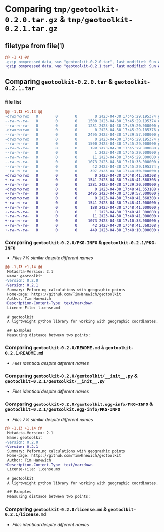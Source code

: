 # Comparing `tmp/geotoolkit-0.2.0.tar.gz` & `tmp/geotoolkit-0.2.1.tar.gz`

## filetype from file(1)

```diff
@@ -1 +1 @@
-gzip compressed data, was "geotoolkit-0.2.0.tar", last modified: Sun Apr 30 17:45:29 2023, max compression
+gzip compressed data, was "geotoolkit-0.2.1.tar", last modified: Sun Apr 30 17:48:41 2023, max compression
```

## Comparing `geotoolkit-0.2.0.tar` & `geotoolkit-0.2.1.tar`

### file list

```diff
@@ -1,13 +1,13 @@
-drwxrwxrwx   0        0        0        0 2023-04-30 17:45:29.195374 geotoolkit-0.2.0/
--rw-rw-rw-   0        0        0     1500 2023-04-30 17:45:29.195374 geotoolkit-0.2.0/PKG-INFO
--rw-rw-rw-   0        0        0     1281 2023-04-30 17:39:20.000000 geotoolkit-0.2.0/README.md
-drwxrwxrwx   0        0        0        0 2023-04-30 17:45:29.185376 geotoolkit-0.2.0/geotoolkit/
--rw-rw-rw-   0        0        0     2495 2023-04-30 17:39:57.000000 geotoolkit-0.2.0/geotoolkit/__init__.py
-drwxrwxrwx   0        0        0        0 2023-04-30 17:45:29.195374 geotoolkit-0.2.0/geotoolkit.egg-info/
--rw-rw-rw-   0        0        0     1500 2023-04-30 17:45:29.000000 geotoolkit-0.2.0/geotoolkit.egg-info/PKG-INFO
--rw-rw-rw-   0        0        0      188 2023-04-30 17:45:29.000000 geotoolkit-0.2.0/geotoolkit.egg-info/SOURCES.txt
--rw-rw-rw-   0        0        0        1 2023-04-30 17:45:29.000000 geotoolkit-0.2.0/geotoolkit.egg-info/dependency_links.txt
--rw-rw-rw-   0        0        0       11 2023-04-30 17:45:29.000000 geotoolkit-0.2.0/geotoolkit.egg-info/top_level.txt
--rw-rw-rw-   0        0        0     1073 2023-04-30 17:10:33.000000 geotoolkit-0.2.0/license.md
--rw-rw-rw-   0        0        0       42 2023-04-30 17:45:29.195374 geotoolkit-0.2.0/setup.cfg
--rw-rw-rw-   0        0        0      397 2023-04-30 17:44:50.000000 geotoolkit-0.2.0/setup.py
+drwxrwxrwx   0        0        0        0 2023-04-30 17:48:41.368308 geotoolkit-0.2.1/
+-rw-rw-rw-   0        0        0     1541 2023-04-30 17:48:41.368308 geotoolkit-0.2.1/PKG-INFO
+-rw-rw-rw-   0        0        0     1281 2023-04-30 17:39:20.000000 geotoolkit-0.2.1/README.md
+drwxrwxrwx   0        0        0        0 2023-04-30 17:48:41.353188 geotoolkit-0.2.1/geotoolkit/
+-rw-rw-rw-   0        0        0     2495 2023-04-30 17:39:57.000000 geotoolkit-0.2.1/geotoolkit/__init__.py
+drwxrwxrwx   0        0        0        0 2023-04-30 17:48:41.368308 geotoolkit-0.2.1/geotoolkit.egg-info/
+-rw-rw-rw-   0        0        0     1541 2023-04-30 17:48:41.000000 geotoolkit-0.2.1/geotoolkit.egg-info/PKG-INFO
+-rw-rw-rw-   0        0        0      188 2023-04-30 17:48:41.000000 geotoolkit-0.2.1/geotoolkit.egg-info/SOURCES.txt
+-rw-rw-rw-   0        0        0        1 2023-04-30 17:48:41.000000 geotoolkit-0.2.1/geotoolkit.egg-info/dependency_links.txt
+-rw-rw-rw-   0        0        0       11 2023-04-30 17:48:41.000000 geotoolkit-0.2.1/geotoolkit.egg-info/top_level.txt
+-rw-rw-rw-   0        0        0     1073 2023-04-30 17:10:33.000000 geotoolkit-0.2.1/license.md
+-rw-rw-rw-   0        0        0       42 2023-04-30 17:48:41.368308 geotoolkit-0.2.1/setup.cfg
+-rw-rw-rw-   0        0        0      449 2023-04-30 17:48:10.000000 geotoolkit-0.2.1/setup.py
```

### Comparing `geotoolkit-0.2.0/PKG-INFO` & `geotoolkit-0.2.1/PKG-INFO`

 * *Files 7% similar despite different names*

```diff
@@ -1,13 +1,14 @@
 Metadata-Version: 2.1
 Name: geotoolkit
-Version: 0.2.0
+Version: 0.2.1
 Summary: Peforming calculations with geographic points
 Home-page: https://github.com/TimHanewich/geotoolkit
 Author: Tim Hanewich
+Description-Content-Type: text/markdown
 License-File: license.md
 
 # geotoolkit
 A lightweight python library for working with geographic coordinates. This library can be used in things such as drone navigation, speed measurement, and more.
 
 ## Examples
 Measuring distance between two points:
```

### Comparing `geotoolkit-0.2.0/README.md` & `geotoolkit-0.2.1/README.md`

 * *Files identical despite different names*

### Comparing `geotoolkit-0.2.0/geotoolkit/__init__.py` & `geotoolkit-0.2.1/geotoolkit/__init__.py`

 * *Files identical despite different names*

### Comparing `geotoolkit-0.2.0/geotoolkit.egg-info/PKG-INFO` & `geotoolkit-0.2.1/geotoolkit.egg-info/PKG-INFO`

 * *Files 7% similar despite different names*

```diff
@@ -1,13 +1,14 @@
 Metadata-Version: 2.1
 Name: geotoolkit
-Version: 0.2.0
+Version: 0.2.1
 Summary: Peforming calculations with geographic points
 Home-page: https://github.com/TimHanewich/geotoolkit
 Author: Tim Hanewich
+Description-Content-Type: text/markdown
 License-File: license.md
 
 # geotoolkit
 A lightweight python library for working with geographic coordinates. This library can be used in things such as drone navigation, speed measurement, and more.
 
 ## Examples
 Measuring distance between two points:
```

### Comparing `geotoolkit-0.2.0/license.md` & `geotoolkit-0.2.1/license.md`

 * *Files identical despite different names*

